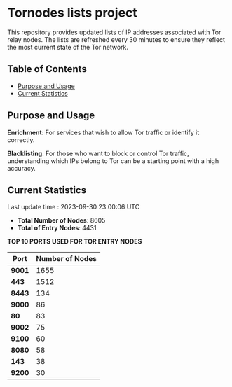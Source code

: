# Tornodes lists project

This repository provides updated lists of IP addresses associated with Tor relay nodes. The lists are refreshed every 30 minutes to ensure they reflect the most current state of the Tor network.

## Table of Contents

- [Purpose and Usage](#purpose-and-usage)
- [Current Statistics](#current-statistics)


## Purpose and Usage

**Enrichment**: For services that wish to allow Tor traffic or identify it correctly.

**Blacklisting**: For those who want to block or control Tor traffic, understanding which IPs belong to Tor can be a starting point with a high accuracy.

## Current Statistics

Last update time : 2023-09-30 23:00:06 UTC

- **Total Number of Nodes**: 8605
- **Total of Entry Nodes**: 4431

**TOP 10 PORTS USED FOR TOR ENTRY NODES**

| **Port** | **Number of Nodes** |
|------|-----------------|
| **9001**   | 1655  |
| **443**   | 1512  |
| **8443**   | 134  |
| **9000**   | 86  |
| **80**   | 83  |
| **9002**   | 75  |
| **9100**   | 60  |
| **8080**   | 58  |
| **143**   | 38  |
| **9200**   | 30  |

